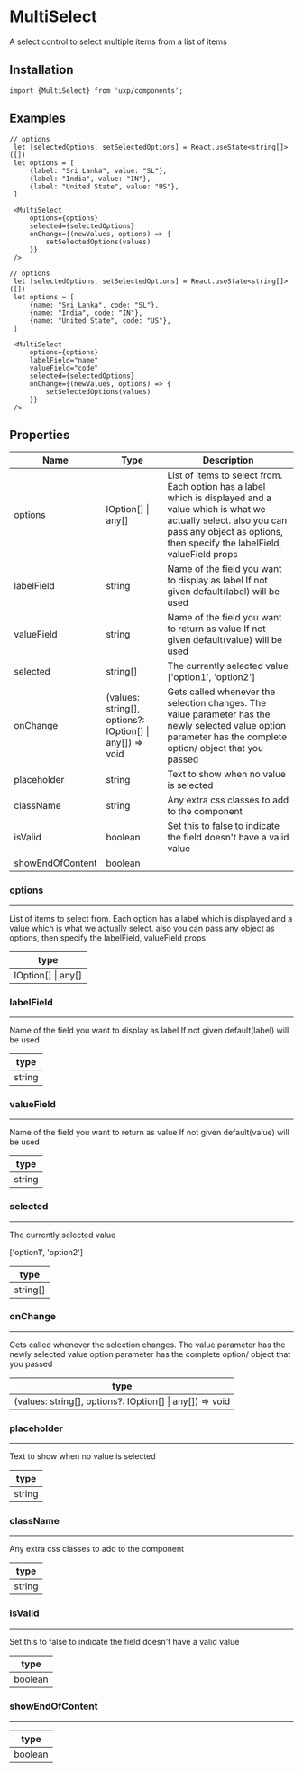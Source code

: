 # MultiSelect




A select control to select multiple items from a list of items


 

## Installation



```tsx
import {MultiSelect} from 'uxp/components';
```

## Examples



```tsx
// options
 let [selectedOptions, setSelectedOptions] = React.useState<string[]>([])
 let options = [
     {label: "Sri Lanka", value: "SL"},
     {label: "India", value: "IN"},
     {label: "United State", value: "US"},
 ]

 <MultiSelect
     options={options}
     selected={selectedOptions}
     onChange={(newValues, options) => {
         setSelectedOptions(values)
     }}
 />
```



```tsx
// options
 let [selectedOptions, setSelectedOptions] = React.useState<string[]>([])
 let options = [
     {name: "Sri Lanka", code: "SL"},
     {name: "India", code: "IN"},
     {name: "United State", code: "US"},
 ]

 <MultiSelect
     options={options}
     labelField="name"
     valueField="code"
     selected={selectedOptions}
     onChange={(newValues, options) => {
         setSelectedOptions(values)
     }}
 />
```

## Properties

|Name|Type|Description|
|-|-|-|
|options|IOption[] \| any[]|List of items to select from. Each option has a label which is displayed and a value which is what we actually select. also you can pass any object as options, then specify the labelField, valueField props |
|labelField|string|Name of the field you want to display as label If not given default(label) will be used |
|valueField|string|Name of the field you want to return as value If not given default(value) will be used |
|selected|string[]|The currently selected value ['option1', 'option2'] |
|onChange|(values: string[], options?: IOption[] \| any[]) => void|Gets called whenever the selection changes. The value parameter has the newly selected value option parameter has the complete option/ object that you passed |
|placeholder|string|Text to show when no value is selected |
|className|string|Any extra css classes to add to the component |
|isValid|boolean|Set this to false to indicate the field doesn't have a valid value |
|showEndOfContent|boolean||
### options



---



List of items to select from.
Each option has a label which is displayed and a value which is what we actually select.
also you can pass any object as options, then specify the labelField, valueField props


|type|
|-|
|IOption[] \| any[]|
### labelField



---



Name of the field you want to display as label
If not given default(label) will be used


|type|
|-|
|string|
### valueField



---



Name of the field you want to return  as value
If not given default(value) will be used


|type|
|-|
|string|
### selected



---



The  currently selected value

['option1', 'option2']


|type|
|-|
|string[]|
### onChange



---



Gets called whenever the selection changes.
The value parameter has the newly selected value
option parameter has the complete option/ object that you passed


|type|
|-|
|(values: string[], options?: IOption[] \| any[]) => void|
### placeholder



---



Text to show when no value is selected


|type|
|-|
|string|
### className



---



Any extra css classes to add to the component


|type|
|-|
|string|
### isValid



---



Set this to false to indicate the field doesn't have a valid value


|type|
|-|
|boolean|
### showEndOfContent



---





|type|
|-|
|boolean|
